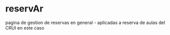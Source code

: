 # reservAr
pagina de gestion de reservas en general - aplicadas a reserva de aulas del CRUI en este caso
